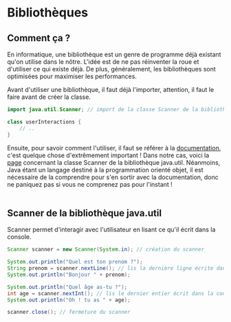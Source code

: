 # **Bibliothèques**

## Comment ça ?

En informatique, une bibliothèque est un genre de programme déjà existant qu'on utilise dans le nôtre. L'idée est de ne pas réinventer la roue et d'utiliser ce qui existe déjà. De plus, généralement, les bibliothèques sont optimisées pour maximiser les performances.


Avant d'utiliser une bibliothèque, il faut déjà l'importer, attention, il faut le faire avant de créer la classe.
```java
import java.util.Scanner; // import de la classe Scanner de la bibliothèque java.util

class userInteractions {
	// ..
}
```

Ensuite, pour savoir comment l'utiliser, il faut se référer à la [documentation](https://docs.oracle.com/javase/8/docs/api/index.html), c'est quelque chose d'extrêmement important ! Dans notre cas, voici la [page](https://docs.oracle.com/javase/8/docs/api/java/util/Scanner.html) concernant la classe Scanner de la bibliothèque java.util. Néanmoins, Java étant un langage destiné à la programmation orienté objet, il est nécessaire de la comprendre pour s'en sortir avec la documentation, donc ne paniquez pas si vous ne comprenez pas pour l'instant !
<br><br>


## Scanner de la bibliothèque java.util

Scanner permet d'interagir avec l'utilisateur en lisant ce qu'il écrit dans la console.
```java
Scanner scanner = new Scanner(System.in); // création du scanner

System.out.println("Quel est ton prenom ?");
String prenom = scanner.nextLine(); // lis la dernière ligne écrite dans la console
System.out.println("Bonjour " + prenom);

System.out.println("Quel âge as-tu ?");
int age = scanner.nextInt(); // lis le dernier entier écrit dans la console
System.out.println("Oh ! tu as " + age);

scanner.close(); // fermeture du scanner
```